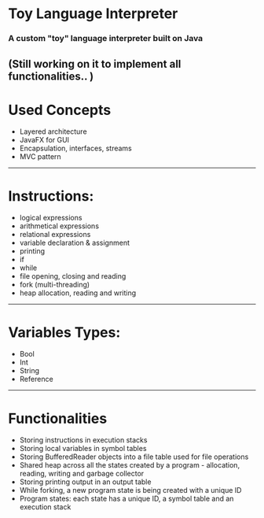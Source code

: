 # Toy Language Interpreter
### A custom "toy" language interpreter built on Java

(Still working on it to implement all functionalities.. )
-----

# Used Concepts
- Layered architecture
- JavaFX for GUI
- Encapsulation, interfaces, streams
- MVC pattern

---

# Instructions:
- logical expressions
- arithmetical expressions
- relational expressions
- variable declaration & assignment
- printing
- if
- while
- file opening, closing and reading
- fork (multi-threading)
- heap allocation, reading and writing

---

# Variables Types:
- Bool
- Int
- String
- Reference

---

# Functionalities
- Storing instructions in execution stacks
- Storing local variables in symbol tables
- Storing BufferedReader objects into a file table used for file operations
- Shared heap across all the states created by a program - allocation, reading, writing and garbage collector
- Storing printing output in an output table
- While forking, a new program state is being created with a unique ID 
- Program states: each state has a unique ID, a symbol table and an execution stack

